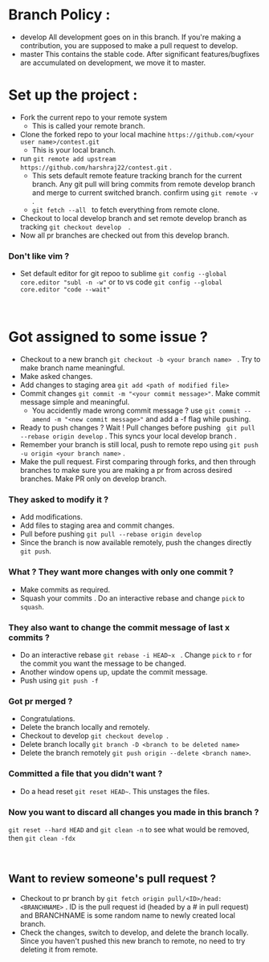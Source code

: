 # Branch Policy :
* develop All development goes on in this branch. If you're making a contribution, you are supposed to make a pull request to develop.
* master This contains the stable code. After significant features/bugfixes are accumulated on development, we move it to master.

# Set up the project :
* Fork the current repo to your remote system 
    - This is called your remote branch.
* Clone the forked repo to your local machine ```https://github.com/<your user name>/contest.git```
    - This is your local branch.
* run ```git remote add upstream https://github.com/harshraj22/contest.git``` . 
    - This sets default remote feature tracking branch for the current branch. Any git pull will bring commits from remote develop branch and merge to current switched branch. confirm using ```git remote -v ``` .
    - ```git fetch --all ```  to fetch everything from remote clone.
* Checkout to local develop branch and set remote develop branch as tracking ```git checkout develop  ```.
* Now all pr branches are checked out from this develop branch.
### Don't like vim ?
* Set default editor for git repoo to sublime ```git config --global core.editor "subl -n -w"``` or to vs code ```git config --global core.editor "code --wait"```

<br>

# Got assigned to some issue ?
* Checkout to a new branch ```git checkout -b <your branch name> ``` . Try to make branch name meaningful.
* Make asked changes.
* Add changes to staging area ```git add <path of modified file> ```
* Commit changes ```git commit -m "<your commit message>"```. Make commit message simple and meaningful. 
    - You accidently made wrong commit message ?
    use ```git commit --amend -m "<new commit message>"``` and add a -f flag while pushing.
* Ready to push changes ? Wait ! Pull changes before pushing ``` git pull --rebase origin develop``` . This syncs your local develop branch .
* Remember your branch is still local, push to remote repo using ```git push -u origin <your branch name>``` . 
* Make the pull request. First comparing through forks, and then through branches to make sure you are making a pr from across desired branches. Make PR only on develop branch.
### They asked to modify it ?
* Add modifications.
* Add files to staging area and commit changes.
* Pull before pushing ```git pull --rebase origin develop ```
* Since the branch is now available remotely, push the changes directly ```git push```.
### What ? They want more changes with only one commit ?
* Make commits as required.
* Squash your commits . Do an interactive rebase and change ``` pick ``` to ``` squash ```.
### They also want to change the commit message of last x commits ?
* Do an interactive rebase ```git rebase -i HEAD~x ``` . Change ``` pick ``` to ```r``` for the commit you want the message to be changed.
* Another window opens up, update the commit message.
* Push using ```git push -f ```

### Got pr merged ?
* Congratulations. 
* Delete the branch locally and remotely.
* Checkout to develop ```git checkout develop ```. 
* Delete branch locally ``` git branch -D <branch to be deleted name> ```
* Delete the branch remotely ``` git push origin --delete <branch name> ```.


### Committed a file that you didn't want ?
* Do a head reset ``` git reset HEAD~ ```. This unstages the files.

### Now you want to discard all changes you made in this branch ?
``` git reset --hard HEAD ``` and ``` git clean -n ``` to see what would be removed, then ```git clean -fdx ```

<br>

## Want to review someone's pull request ?
* Checkout to pr branch by ``` git fetch origin pull/<ID>/head:<BRANCHNAME> ``` . ID is the pull request id (headed by a # in pull request) and BRANCHNAME is some random name to newly created local branch.
* Check the changes, switch to develop, and delete the branch locally. Since you haven't pushed this new branch to remote, no need to try deleting it from remote.